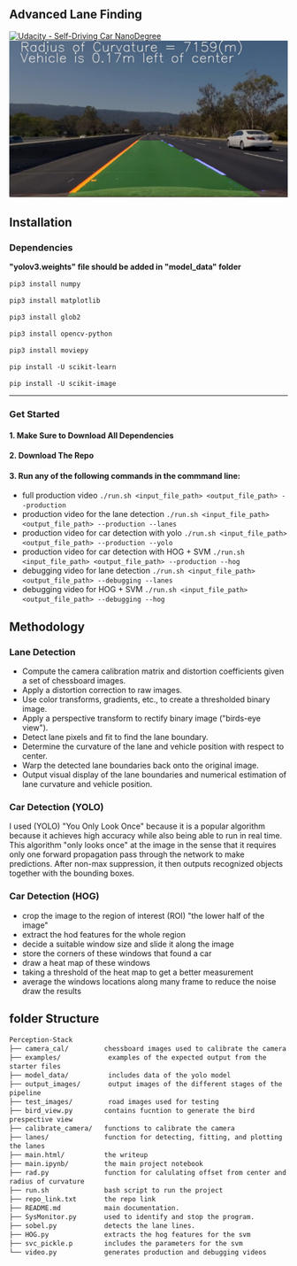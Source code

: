 ## Advanced Lane Finding
[![Udacity - Self-Driving Car NanoDegree](https://s3.amazonaws.com/udacity-sdc/github/shield-carnd.svg)](http://www.udacity.com/drive)
![Lanes Image](./examples/example_output.jpg)


## Installation

### Dependencies
**"yolov3.weights" file should be added in "model_data" folder**

```
pip3 install numpy
```
```
pip3 install matplotlib
```
```
pip3 install glob2
```
```
pip3 install opencv-python
```
```
pip3 install moviepy
```
```
pip install -U scikit-learn
```
```
pip install -U scikit-image
```
---
### Get Started
#### 1. Make Sure to Download All Dependencies
#### 2. Download The Repo
#### 3. Run any of the following commands in the commmand line: 
- full production video `./run.sh <input_file_path> <output_file_path> --production`
- production video for the lane detection `./run.sh <input_file_path> <output_file_path> --production --lanes`
- production video for car detection with yolo `./run.sh <input_file_path> <output_file_path> --production --yolo`
- production video for car detection with HOG + SVM `./run.sh <input_file_path> <output_file_path> --production --hog`
- debugging video for lane detection `./run.sh <input_file_path> <output_file_path> --debugging --lanes`
- debugging video for HOG + SVM `./run.sh <input_file_path> <output_file_path> --debugging --hog`

## Methodology

### Lane Detection
* Compute the camera calibration matrix and distortion coefficients given a set of chessboard images.
* Apply a distortion correction to raw images.
* Use color transforms, gradients, etc., to create a thresholded binary image.
* Apply a perspective transform to rectify binary image ("birds-eye view").
* Detect lane pixels and fit to find the lane boundary.
* Determine the curvature of the lane and vehicle position with respect to center.
* Warp the detected lane boundaries back onto the original image.
* Output visual display of the lane boundaries and numerical estimation of lane curvature and vehicle position.

### Car Detection (YOLO)
I used (YOLO) "You Only Look Once" because it is a popular algorithm because it achieves high accuracy while also being able to run in real time. This algorithm "only looks once" at the image in the sense that it requires only one forward propagation pass through the network to make predictions. After non-max suppression, it then outputs recognized objects together with the bounding boxes.

### Car Detection (HOG)
- crop the image to the region of interest (ROI) "the lower half of the image"
- extract the hod features for the whole region
- decide a suitable window size and slide it along the image
- store the corners of these windows that found a car
- draw a heat map of these windows
- taking a threshold of the heat map to get a better measurement
- average the windows locations along many frame to reduce the noise draw the results

## folder Structure
```
Perception-Stack
├── camera_cal/         chessboard images used to calibrate the camera
├── examples/            examples of the expected output from the starter files
├── model_data/          includes data of the yolo model
├── output_images/       output images of the different stages of the pipeline
├── test_images/         road images used for testing
├── bird_view.py        contains fucntion to generate the bird prespective view
├── calibrate_camera/   functions to calibrate the camera
├── lanes/              function for detecting, fitting, and plotting the lanes
├── main.html/          the writeup 
├── main.ipynb/         the main project notebook
├── rad.py              function for calulating offset from center and radius of curvature
├── run.sh              bash script to run the project
├── repo_link.txt       the repo link 
├── README.md           main documentation.
├── SysMonitor.py       used to identify and stop the program.
├── sobel.py            detects the lane lines.
├── HOG.py              extracts the hog features for the svm
├── svc_pickle.p        includes the parameters for the svm
└── video.py            generates production and debugging videos
```
